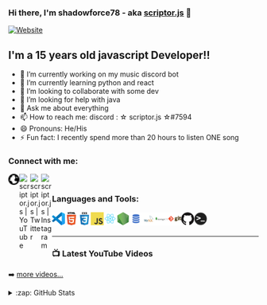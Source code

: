 ### Hi there, I'm shadowforce78 - aka [scriptor.js][website] 👋 

[![Website](https://hey-dude.wheres-my-ta.co/5fc4nMJp7.png)](https://scriptorcode.7m.pl/)

## I'm a 15 years old javascript Developer!!

- 🔭 I’m currently working on my music discord bot
- 🌱 I’m currently learning python and react
- 👯 I’m looking to collaborate with some dev
- 🤔 I’m looking for help with java
- 💬 Ask me about everything
- 📫 How to reach me: discord : ☆ scriptor.js ☆#7594
- 😄 Pronouns: He/His
- ⚡ Fun fact: I recently spend more than 20 hours to listen ONE song
### Connect with me:

[<img align="left" alt="scriptor.js.com" width="22px" src="https://raw.githubusercontent.com/iconic/open-iconic/master/svg/globe.svg" />][website]
[<img align="left" alt="scriptor.js | YouTube" width="22px" src="https://cdn.jsdelivr.net/npm/simple-icons@v3/icons/youtube.svg" />][youtube]
[<img align="left" alt="scriptor.js | Twitter" width="22px" src="https://cdn.jsdelivr.net/npm/simple-icons@v3/icons/twitter.svg" />][twitter]
[<img align="left" alt="scriptor.js | Instagram" width="22px" src="https://cdn.jsdelivr.net/npm/simple-icons@v3/icons/instagram.svg" />][instagram]

<br />

### Languages and Tools:

[<img align="left" alt="Visual Studio Code" width="26px" src="https://raw.githubusercontent.com/github/explore/80688e429a7d4ef2fca1e82350fe8e3517d3494d/topics/visual-studio-code/visual-studio-code.png" />][website]
[<img align="left" alt="HTML5" width="26px" src="https://raw.githubusercontent.com/github/explore/80688e429a7d4ef2fca1e82350fe8e3517d3494d/topics/html/html.png" />][website]
[<img align="left" alt="CSS3" width="26px" src="https://raw.githubusercontent.com/github/explore/80688e429a7d4ef2fca1e82350fe8e3517d3494d/topics/css/css.png" />][website]
[<img align="left" alt="JavaScript" width="26px" src="https://raw.githubusercontent.com/github/explore/80688e429a7d4ef2fca1e82350fe8e3517d3494d/topics/javascript/javascript.png" />][website]
[<img align="left" alt="React" width="26px" src="https://raw.githubusercontent.com/github/explore/80688e429a7d4ef2fca1e82350fe8e3517d3494d/topics/react/react.png" />][website]
[<img align="left" alt="Node.js" width="26px" src="https://raw.githubusercontent.com/github/explore/80688e429a7d4ef2fca1e82350fe8e3517d3494d/topics/nodejs/nodejs.png" />][website]
[<img align="left" alt="SQL" width="26px" src="https://raw.githubusercontent.com/github/explore/80688e429a7d4ef2fca1e82350fe8e3517d3494d/topics/sql/sql.png" />][website]
[<img align="left" alt="MySQL" width="26px" src="https://raw.githubusercontent.com/github/explore/80688e429a7d4ef2fca1e82350fe8e3517d3494d/topics/mysql/mysql.png" />][website]
[<img align="left" alt="MongoDB" width="26px" src="https://raw.githubusercontent.com/github/explore/80688e429a7d4ef2fca1e82350fe8e3517d3494d/topics/mongodb/mongodb.png" />][website]
[<img align="left" alt="Git" width="26px" src="https://raw.githubusercontent.com/github/explore/80688e429a7d4ef2fca1e82350fe8e3517d3494d/topics/git/git.png" />][website]
[<img align="left" alt="GitHub" width="26px" src="https://raw.githubusercontent.com/github/explore/78df643247d429f6cc873026c0622819ad797942/topics/github/github.png" />][website]
[<img align="left" alt="Terminal" width="26px" src="https://raw.githubusercontent.com/github/explore/80688e429a7d4ef2fca1e82350fe8e3517d3494d/topics/terminal/terminal.png" />][website]

<br />
<br />

---

### 📺 Latest YouTube Videos

<!-- YOUTUBE:START -->

<!-- YOUTUBE:END -->

➡️ [more videos...](https://youtube.com/channel/UCN2gF33fBTZG2ptiV2TGO0g)




<details>
  <summary>:zap: GitHub Stats</summary>

  <img align="left" alt="scriptor.js's GitHub Stats" src="https://github-readme-stats.vercel.app/api?username=shadowforce78&show_icons=true&hide_border=true" />
  <img alt="scriptor.js's GitHub Stats" src="https://camo.githubusercontent.com/d137b3998dd3fb8dd736fdf26d979974506533a72b7022fc912460963c7bf94f/687474703a2f2f6769746875622d726561646d652d73747265616b2d73746174732e6865726f6b756170702e636f6d2f3f757365723d736861646f77666f7263653738267468656d653d746f6b796f6e6967687426686964655f626f726465723d74727565" />

</details>

[website]:  https://scriptorcode.7m.pl/
[discord]: https://discord.gg/FdupfKHCrV
[twitter]: https://twitter.com/scripteur78
[twitch]: https://www.twitch.tv/shadowforce78
[youtube]: https://www.youtube.com/channel/UCN2gF33fBTZG2ptiV2TGO0g
[instagram]: https://www.instagram.com/scriptor.js
[reddit]: https://www.reddit.com/user/scritpeur78